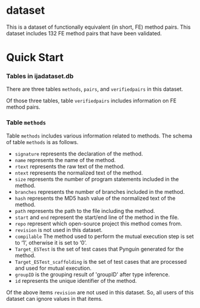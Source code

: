 # dataset

This is a dataset of functionally equivalent (in short, FE) method pairs. This dataset includes 132 FE method pairs that have been validated.

# Quick Start

### Tables in ijadataset.db

There are three tables `methods`, `pairs`, and `verifiedpairs` in this dataset.

Of those three tables, table `verifiedpairs` includes information on FE method pairs.

### Table `methods`

Table `methods` includes various information related to methods.
The schema of table `methods` is as follows.

- `signature` represents the declaration of the method.
- `name` represents the name of the method.
- `rtext` represents the raw text of the method.
- `ntext` represents the normalized text of the method.
- `size` represents the number of program statements included in the method.
- `branches` represents the number of branches included in the method.
- `hash` represents the MD5 hash value of the normalized text of the method.
- `path` represents the path to the file including the method.
- `start` and `end` represent the start/end line of the method in the file.
- `repo` represent which open-source project this method comes from.
- `revision` is not used in this dataset.
- `compilable` The method used to perform the mutual execution step is set to ‘1’, otherwise it is set to ‘0’.
- `Target_ESTest` is the set of test cases that Pynguin generated for the method.
- `Target_ESTest_scaffolding` is the set of test cases that are processed and used for mutual execution.
- `groupID` is the grouping result of 'groupID' after type inference.
- `id` represents the unique identifier of the method.

Of the above items `revision` are not used in this dataset.
So, all users of this dataset can ignore values in that items.
